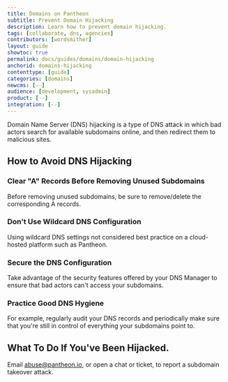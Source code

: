 ```yaml
---
title: Domains on Pantheon
subtitle: Prevent Domain Hijacking
description: Learn how to prevent domain hijacking.
tags: [collaborate, dns, agencies]
contributors: [wordsmither]
layout: guide
showtoc: true
permalink: docs/guides/domains/domain-hijacking
anchorid: domains-hijacking
contenttype: [guide]
categories: [domains]
newcms: [--]
audience: [development, sysadmin]
product: [--]
integration: [--]
---
```


Domain Name Server (DNS) hijacking is a type of DNS attack in which bad actors search for available subdomains online, and then redirect them to malicious sites. 


## How to Avoid DNS Hijacking

### Clear "A" Records Before Removing Unused Subdomains

Before removing unused subdomains, be sure to remove/delete the corresponding A records.

### Don't Use Wildcard DNS Configuration

Using wildcard DNS settings not considered best practice on a cloud-hosted platform such as Pantheon.

### Secure the DNS Configuration

Take advantage of the security features offered by your DNS Manager to ensure that bad actors can't access your subdomains.

### Practice Good DNS Hygiene

For example, regularly audit your DNS records and periodically make sure that you're still in control of everything your subdomains point to.

## What To Do If You've Been Hijacked.

Email abuse@pantheon.io, or open a chat or ticket, to report a subdomain takeover attack.

